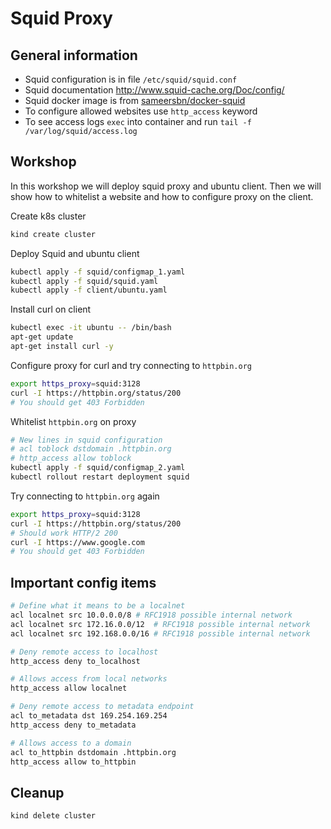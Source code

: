 
# Squid Proxy

## General information
- Squid configuration is in file `/etc/squid/squid.conf`
- Squid documentation http://www.squid-cache.org/Doc/config/
- Squid docker image is from [sameersbn/docker-squid](https://github.com/sameersbn/docker-squid)
- To configure allowed websites use `http_access` keyword
- To see access logs `exec` into container and run `tail -f /var/log/squid/access.log`  

## Workshop
In this workshop we will deploy squid proxy and ubuntu client. Then we will show how to whitelist a website and how to configure proxy on the client.  


Create k8s cluster
```sh
kind create cluster
```

Deploy Squid and ubuntu client
```sh
kubectl apply -f squid/configmap_1.yaml
kubectl apply -f squid/squid.yaml
kubectl apply -f client/ubuntu.yaml
```

Install curl on client
```sh
kubectl exec -it ubuntu -- /bin/bash
apt-get update
apt-get install curl -y
```

Configure proxy for curl and try connecting to `httpbin.org`
```sh
export https_proxy=squid:3128
curl -I https://httpbin.org/status/200
# You should get 403 Forbidden
```

Whitelist `httpbin.org` on proxy
```sh
# New lines in squid configuration
# acl toblock dstdomain .httpbin.org
# http_access allow toblock
kubectl apply -f squid/configmap_2.yaml
kubectl rollout restart deployment squid
```

Try connecting to `httpbin.org` again
```sh
export https_proxy=squid:3128
curl -I https://httpbin.org/status/200
# Should work HTTP/2 200
curl -I https://www.google.com
# You should get 403 Forbidden
```

## Important config items
```sh
# Define what it means to be a localnet
acl localnet src 10.0.0.0/8	# RFC1918 possible internal network
acl localnet src 172.16.0.0/12	# RFC1918 possible internal network
acl localnet src 192.168.0.0/16	# RFC1918 possible internal network

# Deny remote access to localhost
http_access deny to_localhost

# Allows access from local networks
http_access allow localnet

# Deny remote access to metadata endpoint
acl to_metadata dst 169.254.169.254
http_access deny to_metadata

# Allows access to a domain
acl to_httpbin dstdomain .httpbin.org
http_access allow to_httpbin
```

## Cleanup

```sh
kind delete cluster
```

